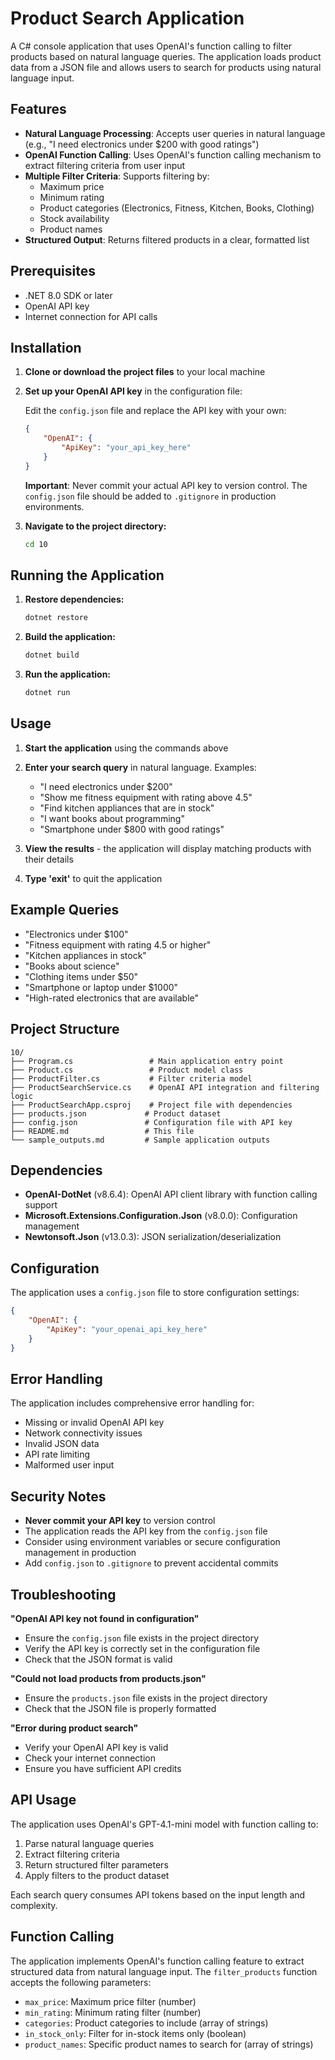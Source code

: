 # Product Search Application

A C# console application that uses OpenAI's function calling to filter products based on natural language queries. The application loads product data from a JSON file and allows users to search for products using natural language input.

## Features

- **Natural Language Processing**: Accepts user queries in natural language (e.g., "I need electronics under $200 with good ratings")
- **OpenAI Function Calling**: Uses OpenAI's function calling mechanism to extract filtering criteria from user input
- **Multiple Filter Criteria**: Supports filtering by:
  - Maximum price
  - Minimum rating
  - Product categories (Electronics, Fitness, Kitchen, Books, Clothing)
  - Stock availability
  - Product names
- **Structured Output**: Returns filtered products in a clear, formatted list

## Prerequisites

- .NET 8.0 SDK or later
- OpenAI API key
- Internet connection for API calls

## Installation

1. **Clone or download the project files** to your local machine

2. **Set up your OpenAI API key** in the configuration file:
   
   Edit the `config.json` file and replace the API key with your own:
   ```json
   {
       "OpenAI": {
           "ApiKey": "your_api_key_here"
       }
   }
   ```
   
   **Important**: Never commit your actual API key to version control. The `config.json` file should be added to `.gitignore` in production environments.

3. **Navigate to the project directory:**
   ```bash
   cd 10
   ```

## Running the Application

1. **Restore dependencies:**
   ```bash
   dotnet restore
   ```

2. **Build the application:**
   ```bash
   dotnet build
   ```

3. **Run the application:**
   ```bash
   dotnet run
   ```

## Usage

1. **Start the application** using the commands above

2. **Enter your search query** in natural language. Examples:
   - "I need electronics under $200"
   - "Show me fitness equipment with rating above 4.5"
   - "Find kitchen appliances that are in stock"
   - "I want books about programming"
   - "Smartphone under $800 with good ratings"

3. **View the results** - the application will display matching products with their details

4. **Type 'exit'** to quit the application

## Example Queries

- "Electronics under $100"
- "Fitness equipment with rating 4.5 or higher"
- "Kitchen appliances in stock"
- "Books about science"
- "Clothing items under $50"
- "Smartphone or laptop under $1000"
- "High-rated electronics that are available"

## Project Structure

```
10/
├── Program.cs                 # Main application entry point
├── Product.cs                 # Product model class
├── ProductFilter.cs           # Filter criteria model
├── ProductSearchService.cs    # OpenAI API integration and filtering logic
├── ProductSearchApp.csproj    # Project file with dependencies
├── products.json             # Product dataset
├── config.json               # Configuration file with API key
├── README.md                 # This file
└── sample_outputs.md         # Sample application outputs
```

## Dependencies

- **OpenAI-DotNet** (v8.6.4): OpenAI API client library with function calling support
- **Microsoft.Extensions.Configuration.Json** (v8.0.0): Configuration management
- **Newtonsoft.Json** (v13.0.3): JSON serialization/deserialization

## Configuration

The application uses a `config.json` file to store configuration settings:

```json
{
    "OpenAI": {
        "ApiKey": "your_openai_api_key_here"
    }
}
```

## Error Handling

The application includes comprehensive error handling for:
- Missing or invalid OpenAI API key
- Network connectivity issues
- Invalid JSON data
- API rate limiting
- Malformed user input

## Security Notes

- **Never commit your API key** to version control
- The application reads the API key from the `config.json` file
- Consider using environment variables or secure configuration management in production
- Add `config.json` to `.gitignore` to prevent accidental commits

## Troubleshooting

**"OpenAI API key not found in configuration"**
- Ensure the `config.json` file exists in the project directory
- Verify the API key is correctly set in the configuration file
- Check that the JSON format is valid

**"Could not load products from products.json"**
- Ensure the `products.json` file exists in the project directory
- Check that the JSON file is properly formatted

**"Error during product search"**
- Verify your OpenAI API key is valid
- Check your internet connection
- Ensure you have sufficient API credits

## API Usage

The application uses OpenAI's GPT-4.1-mini model with function calling to:
1. Parse natural language queries
2. Extract filtering criteria
3. Return structured filter parameters
4. Apply filters to the product dataset

Each search query consumes API tokens based on the input length and complexity.

## Function Calling

The application implements OpenAI's function calling feature to extract structured data from natural language input. The `filter_products` function accepts the following parameters:

- `max_price`: Maximum price filter (number)
- `min_rating`: Minimum rating filter (number)
- `categories`: Product categories to include (array of strings)
- `in_stock_only`: Filter for in-stock items only (boolean)
- `product_names`: Specific product names to search for (array of strings) 